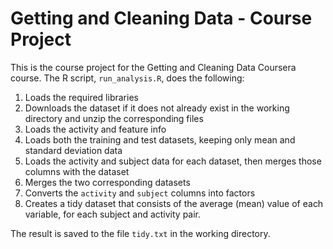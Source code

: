 # Getting and Cleaning Data - Course Project

This is the course project for the Getting and Cleaning Data Coursera course.
The R script, `run_analysis.R`, does the following:

1. Loads the required libraries
2. Downloads the dataset if it does not already exist in the working directory and unzip the corresponding files
2. Loads the activity and feature info
3. Loads both the training and test datasets, keeping only mean and standard deviation data
4. Loads the activity and subject data for each dataset, then merges those columns with the dataset
5. Merges the two corresponding datasets
6. Converts the `activity` and `subject` columns into factors
7. Creates a tidy dataset that consists of the average (mean) value of each variable, for each subject and activity pair.

The result is saved to the file `tidy.txt` in the working directory.

